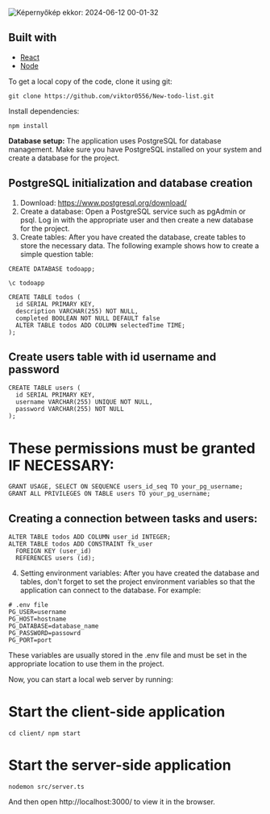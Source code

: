 ![Képernyőkép ekkor: 2024-06-12 00-01-32](https://github.com/viktor0556/New-todo-list/assets/134110891/0aeb77d6-8a2e-4022-ab47-4b55b368db6d)


## Built with

- [React](https://react.dev/)
- [Node](https://nodejs.org/en)

To get a local copy of the code, clone it using git:

```
git clone https://github.com/viktor0556/New-todo-list.git
```

Install dependencies:

```
npm install
```

**Database setup:** The application uses PostgreSQL for database management. Make sure you have PostgreSQL installed on your system and create a database for the project.

## PostgreSQL initialization and database creation

1. Download: https://www.postgresql.org/download/
2. Create a database: Open a PostgreSQL service such as pgAdmin or psql. Log in with the appropriate user and then create a new database for the project.
3. Create tables: After you have created the database, create tables to store the necessary data. The following example shows how to create a simple question table:
```
CREATE DATABASE todoapp;

\c todoapp

CREATE TABLE todos (
  id SERIAL PRIMARY KEY,
  description VARCHAR(255) NOT NULL,
  completed BOOLEAN NOT NULL DEFAULT false
  ALTER TABLE todos ADD COLUMN selectedTime TIME;
);

```

## Create users table with id username and password
```
CREATE TABLE users (
  id SERIAL PRIMARY KEY,
  username VARCHAR(255) UNIQUE NOT NULL,
  password VARCHAR(255) NOT NULL
);
```
# These permissions must be granted IF NECESSARY:
```
GRANT USAGE, SELECT ON SEQUENCE users_id_seq TO your_pg_username;
GRANT ALL PRIVILEGES ON TABLE users TO your_pg_username;
```

## Creating a connection between tasks and users:
```
ALTER TABLE todos ADD COLUMN user_id INTEGER;
ALTER TABLE todos ADD CONSTRAINT fk_user
  FOREIGN KEY (user_id)
  REFERENCES users (id);
```

4. Setting environment variables: After you have created the database and tables, don't forget to set the project environment variables so that the application can connect to the database. For example:
```
# .env file
PG_USER=username
PG_HOST=hostname
PG_DATABASE=database_name
PG_PASSWORD=passowrd
PG_PORT=port
```
These variables are usually stored in the .env file and must be set in the appropriate location to use them in the project.

Now, you can start a local web server by running:

# Start the client-side application

```
cd client/ npm start
```

# Start the server-side application
```
nodemon src/server.ts
```

And then open http://localhost:3000/ to view it in the browser.
